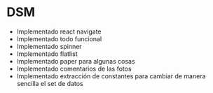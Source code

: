 # DSM

- Implementado react navigate
- Implementado todo funcional
- Implementado spinner
- Implementado flatlist
- Implementado paper para algunas cosas
- Implementado comentarios de las fotos
- Implementado extracción de constantes para cambiar de manera sencilla el set de datos
